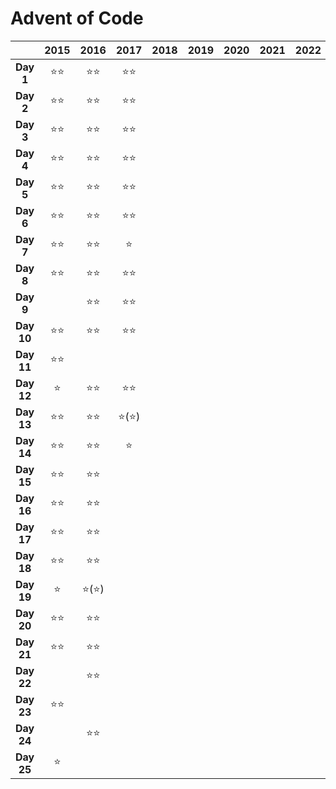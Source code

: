 # Advent of Code

|            | **2015** | **2016** | **2017** | **2018** | **2019** | **2020** | **2021** | **2022** | **2023** |
|:----------:|:--------:|:--------:|:--------:|:--------:|:--------:|:--------:|:--------:|:--------:|:--------:|
| **Day 1**  |    ⭐⭐    |    ⭐⭐    |    ⭐⭐    |          |          |          |          |          |    ⭐⭐    |
| **Day 2**  |    ⭐⭐    |    ⭐⭐    |    ⭐⭐    |          |          |          |          |          |    ⭐⭐    |
| **Day 3**  |    ⭐⭐    |    ⭐⭐    |    ⭐⭐    |          |          |          |          |          |    ⭐⭐    |
| **Day 4**  |    ⭐⭐    |    ⭐⭐    |    ⭐⭐    |          |          |          |          |          |    ⭐⭐    |
| **Day 5**  |    ⭐⭐    |    ⭐⭐    |    ⭐⭐    |          |          |          |          |          |    ⭐⭐    |
| **Day 6**  |    ⭐⭐    |    ⭐⭐    |    ⭐⭐    |          |          |          |          |          |    ⭐⭐    |
| **Day 7**  |    ⭐⭐    |    ⭐⭐    |    ⭐     |          |          |          |          |          |    ⭐⭐    |
| **Day 8**  |    ⭐⭐    |    ⭐⭐    |    ⭐⭐    |          |          |          |          |          |    ⭐⭐    |
| **Day 9**  |          |    ⭐⭐    |    ⭐⭐    |          |          |          |          |          |    ⭐⭐    |
| **Day 10** |    ⭐⭐    |    ⭐⭐    |    ⭐⭐    |          |          |          |          |          |    ⭐     |
| **Day 11** |    ⭐⭐    |          |          |          |          |          |          |          |    ⭐⭐    |
| **Day 12** |    ⭐     |    ⭐⭐    |    ⭐⭐    |          |          |          |          |          |    ⭐     |
| **Day 13** |    ⭐⭐    |    ⭐⭐    |   ⭐(⭐)   |          |          |          |          |          |    ⭐     |
| **Day 14** |    ⭐⭐    |    ⭐⭐    |    ⭐      |          |          |          |          |          |    ⭐     |
| **Day 15** |    ⭐⭐    |    ⭐⭐    |          |          |          |          |          |          |    ⭐⭐    |
| **Day 16** |    ⭐⭐    |    ⭐⭐    |          |          |          |          |          |          |          |
| **Day 17** |    ⭐⭐    |    ⭐⭐    |          |          |          |          |          |          |          |
| **Day 18** |    ⭐⭐    |    ⭐⭐    |          |          |          |          |          |          |          |
| **Day 19** |    ⭐     |   ⭐(⭐)   |          |          |          |          |          |          |    ⭐     |
| **Day 20** |    ⭐⭐    |    ⭐⭐    |          |          |          |          |          |          |    ⭐⭐    |
| **Day 21** |    ⭐⭐    |    ⭐⭐    |          |          |          |          |          |          |    ⭐     |
| **Day 22** |          |    ⭐⭐    |          |          |          |          |          |          |          |
| **Day 23** |    ⭐⭐    |          |          |          |          |          |          |          |          |
| **Day 24** |          |    ⭐⭐    |          |          |          |          |          |          |    ⭐     |
| **Day 25** |    ⭐     |          |          |          |          |          |          |          |          |